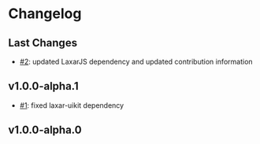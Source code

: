# Changelog

## Last Changes

- [#2](https://github.com/LaxarJS/ax-confirm-button-control/issues/2): updated LaxarJS dependency and updated contribution information


## v1.0.0-alpha.1

- [#1](https://github.com/LaxarJS/ax-date-picker-control/issues/1): fixed laxar-uikit dependency

## v1.0.0-alpha.0
